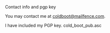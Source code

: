 Contact info and pgp key

You may contact me at coldboot@mailfence.com.

I have included my PGP key.
cold_boot_pub.asc

